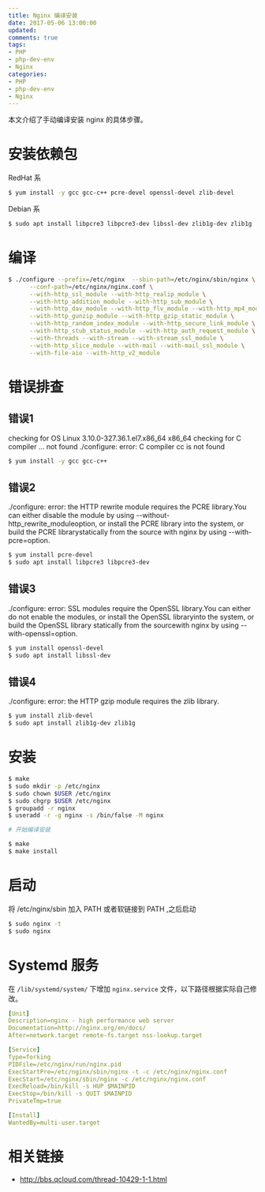 ```yaml
---
title: Nginx 编译安装
date: 2017-05-06 13:00:00
updated:
comments: true
tags:
- PHP
- php-dev-env
- Nginx
categories:
- PHP
- php-dev-env
- Nginx
---
```


本文介绍了手动编译安装 nginx 的具体步骤。

<!--more-->

# 安装依赖包

RedHat 系

```bash
$ yum install -y gcc gcc-c++ pcre-devel openssl-devel zlib-devel
```

Debian 系

```bash
$ sudo apt install libpcre3 libpcre3-dev libssl-dev zlib1g-dev zlib1g
```

# 编译

```bash
$ ./configure --prefix=/etc/nginx  --sbin-path=/etc/nginx/sbin/nginx \
      --conf-path=/etc/nginx/nginx.conf \
      --with-http_ssl_module --with-http_realip_module \
      --with-http_addition_module --with-http_sub_module \
      --with-http_dav_module --with-http_flv_module --with-http_mp4_module \
      --with-http_gunzip_module --with-http_gzip_static_module \
      --with-http_random_index_module --with-http_secure_link_module \
      --with-http_stub_status_module --with-http_auth_request_module \
      --with-threads --with-stream --with-stream_ssl_module \
      --with-http_slice_module --with-mail --with-mail_ssl_module \
      --with-file-aio --with-http_v2_module
```

# 错误排查

## 错误1

checking for OS
Linux 3.10.0-327.36.1.el7.x86_64 x86_64
checking for C compiler ... not found
./configure: error: C compiler cc is not found

```bash
$ yum install -y gcc gcc-c++
```

## 错误2

./configure: error: the HTTP rewrite module requires the PCRE library.You can either disable the module by using --without-http_rewrite_moduleoption, or install the PCRE library into the system, or build the PCRE librarystatically from the source with nginx by using --with-pcre=option.

```bash
$ yum install pcre-devel
$ sudo apt install libpcre3 libpcre3-dev
```

## 错误3

./configure: error: SSL modules require the OpenSSL library.You can either do not enable the modules, or install the OpenSSL libraryinto the system, or build the OpenSSL library statically from the sourcewith nginx by using --with-openssl=option.

```bash
$ yum install openssl-devel
$ sudo apt install libssl-dev
```

## 错误4

./configure: error: the HTTP gzip module requires the zlib library.

```bash
$ yum install zlib-devel
$ sudo apt install zlib1g-dev zlib1g
```

# 安装

```bash
$ make
$ sudo mkdir -p /etc/nginx
$ sudo chown $USER /etc/nginx
$ sudo chgrp $USER /etc/nginx
$ groupadd -r nginx
$ useradd -r -g nginx -s /bin/false -M nginx

# 开始编译安装

$ make
$ make install
```

# 启动

将 /etc/nginx/sbin 加入 PATH 或者软链接到 PATH ,之后启动

```bash
$ sudo nginx -t
$ sudo nginx
```

# Systemd 服务

在 `/lib/systemd/system/` 下增加 `nginx.service` 文件，以下路径根据实际自己修改。

```yaml
[Unit]
Description=nginx - high performance web server
Documentation=http://nginx.org/en/docs/
After=network.target remote-fs.target nss-lookup.target

[Service]
Type=forking
PIDFile=/etc/nginx/run/nginx.pid
ExecStartPre=/etc/nginx/sbin/nginx -t -c /etc/nginx/nginx.conf
ExecStart=/etc/nginx/sbin/nginx -c /etc/nginx/nginx.conf
ExecReload=/bin/kill -s HUP $MAINPID
ExecStop=/bin/kill -s QUIT $MAINPID
PrivateTmp=true

[Install]
WantedBy=multi-user.target
```

# 相关链接

* http://bbs.qcloud.com/thread-10429-1-1.html
